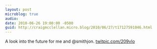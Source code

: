 ```yaml
---
layout: post
microblog: true
audio: 
date: 2010-06-26 19:00:00 -0500
guid: http://craigmcclellan.micro.blog/2010/06/27/t17127591046.html
---
```

A look into the future for me and @smithjon.  [twitpic.com/209vlo](http://twitpic.com/209vlo)
